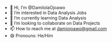 - 👋 Hi, I’m @DamilolaOjoawo
- 👀 I’m interested in Data Analysis Jobs
- 🌱 I’m currently learning Data Analysis
- 💞️ I’m looking to collaborate on Data Projects
- 📫 How to reach me at damiojoawo@gmail.com
- 😄 Pronouns: He/Him


<!---
DamilolaOjoawo/DamilolaOjoawo is a ✨ special ✨ repository because its `README.md` (this file) appears on your GitHub profile.
You can click the Preview link to take a look at your changes.
--->

